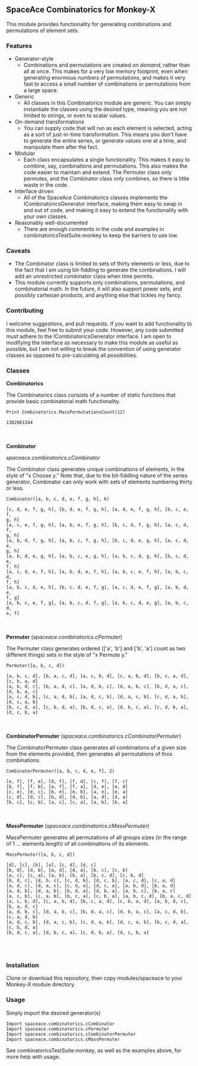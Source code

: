 ## SpaceAce Combinatorics for Monkey-X

This module provides functionality for generating combinations and 
permutations of element sets.

### Features
* Generator-style
  * Combinations and permutations are created _on demand_, rather than 
all at once. This makes for a very low memory footprint, even when 
generating enormous numbers of permutations, and makes it very fast to 
access a small number of combinations or permutations from a large 
space.
* Generic
  * All classes in this Combinatorics module are generic. You can simply 
instantiate the classes using the desired type, meaning you are not 
limited to strings, or even to scalar values.
* On-demand transformations
  * You can supply code that will run as each element is selected, 
acting as a sort of just-in-time transformation. This means you don't 
have to generate the entire series, or generate values one at a time, 
and manipulate them after the fact.
* Modular
  * Each class encapsulates a single functionality. This makes it easy 
to combine, say, combinations and permutations. This also makes the code 
easier to maintain and extend. The Permuter class only permutes, and the 
Combinator class only combines, so there is little waste in the code.
* Interface driven
  * All of the SpaceAce Combinatorics classes implements the 
ICombinatoricsGenerator interface, making them easy to swap in and out 
of code, and making it easy to extend the functionality with your own 
classes.
* Reasonably well-documented
  * There are enough comments in the code and examples in 
combinatoricsTestSuite.monkey to keep the barriers to use low.

### Caveats
* The Combinator class is limited to sets of thirty elements or less, 
due to the fact that I am using bit-fiddling to generate the 
combinations. I will add an unrestricted combinator class when time 
permits.
* This module currently supports only combinations, permutations, and 
combinatorial math. In the future, it will also support power sets, and 
possibly cartesian products, and anything else that tickles my fancy.

### Contributing
I welcome suggestions, and pull requests. If you want to add 
functionality to this module, feel free to submit your code. However, 
any code submitted must adhere to the ICombinatoricsGenerator interface. 
I am open to modifying the interface as necessary to make this module as 
useful as possible, but I am not willing to break the convention of 
using generator classes as opposed to pre-calculating all possibilities.

### Classes
**Combinatorics**

The Combinatorics class consists of a number of static functions that 
provide basic combinatorial math functionality.

```
Print Combinatorics.MassPermutationsCount(12)

1302061344
```


<br><br>
**Combinator**

*spaceace.combinatorics.cCombinator*

The Combinator class generates unique combinations of elements, in the 
style of "x Choose y." Note that, due to the bit-fiddling nature of the 
series generator, Combinator can only work with sets of elements 
numbering thirty or less.

```
Combinator([a, b, c, d, e, f, g, h], 6)

[c, d, e, f, g, h], [b, d, e, f, g, h], [a, d, e, f, g, h], [b, c, e, f, 
g, h]
[a, c, e, f, g, h], [a, b, e, f, g, h], [b, c, d, f, g, h], [a, c, d, f, 
g, h]
[a, b, d, f, g, h], [a, b, c, f, g, h], [b, c, d, e, g, h], [a, c, d, e, 
g, h]
[a, b, d, e, g, h], [a, b, c, e, g, h], [a, b, c, d, g, h], [b, c, d, e, 
f, h]
[a, c, d, e, f, h], [a, b, d, e, f, h], [a, b, c, e, f, h], [a, b, c, d, 
f, h]
[a, b, c, d, e, h], [b, c, d, e, f, g], [a, c, d, e, f, g], [a, b, d, e, 
f, g]
[a, b, c, e, f, g], [a, b, c, d, f, g], [a, b, c, d, e, g], [a, b, c, d, 
e, f]
```


<br><br>
**Permuter** (*spaceace.combinatorics.cPermuter*)

The Permuter class generates ordered (['a', 'b'] and ['b', 'a'] count as 
two different things) sets in the style of "x Permute y."

```
Permuter([a, b, c, d])

[a, b, c, d], [b, a, c, d], [a, c, b, d], [c, a, b, d], [b, c, a, d], 
[c, b, a, d]
[a, b, d, c], [b, a, d, c], [a, d, b, c], [d, a, b, c], [b, d, a, c], 
[d, b, a, c]
[a, c, d, b], [c, a, d, b], [a, d, c, b], [d, a, c, b], [c, d, a, b], 
[d, c, a, b]
[b, c, d, a], [c, b, d, a], [b, d, c, a], [d, b, c, a], [c, d, b, a], 
[d, c, b, a]
```


<br><br>
**CombinatorPermuter** (*spaceace.combinatorics.cCombinatorPermuter*)

The CombinatorPermuter class generates all combinations of a given size 
from the elements provided, then generates all permutations of thos 
combinations.

```
CombinatorPermuter([a, b, c, d, e, f], 2)

[e, f], [f, e], [d, f], [f, d], [c, f], [f, c]
[b, f], [f, b], [a, f], [f, a], [d, e], [e, d]
[c, e], [e, c], [b, e], [e, b], [a, e], [e, a]
[c, d], [d, c], [b, d], [d, b], [a, d], [d, a]
[b, c], [c, b], [a, c], [c, a], [a, b], [b, a]
```


<br><br>
**MassPermuter** (*spaceace.combinatorics.cMassPermuter*)

MassPermuter generates all permutations of all groups sizes (in the 
range of 1 ... elements.length) of all combinations of its elements.

```
MassPermuter([a, b, c, d])

[d], [c], [b], [a], [c, d], [d, c]
[b, d], [d, b], [a, d], [d, a], [b, c], [c, b]
[a, c], [c, a], [a, b], [b, a], [b, c, d], [c, b, d]
[b, d, c], [d, b, c], [c, d, b], [d, c, b], [a, c, d], [c, a, d]
[a, d, c], [d, a, c], [c, d, a], [d, c, a], [a, b, d], [b, a, d]
[a, d, b], [d, a, b], [b, d, a], [d, b, a], [a, b, c], [b, a, c]
[a, c, b], [c, a, b], [b, c, a], [c, b, a], [a, b, c, d], [b, a, c, d]
[a, c, b, d], [c, a, b, d], [b, c, a, d], [c, b, a, d], [a, b, d, c], 
[b, a, d, c]
[a, d, b, c], [d, a, b, c], [b, d, a, c], [d, b, a, c], [a, c, d, b], 
[c, a, d, b]
[a, d, c, b], [d, a, c, b], [c, d, a, b], [d, c, a, b], [b, c, d, a], 
[c, b, d, a]
[b, d, c, a], [d, b, c, a], [c, d, b, a], [d, c, b, a]
```

<br><br>
### Installation
Clone or download this repository, then copy modules/spaceace to your 
Monkey-X module directory.

### Usage
Simply import the desired generator(s)
```
Import spaceace.combinatorics.cCombinator
Import spaceace.combinatorics.cPermuter
Import spaceace.combinatorics.cCombinatorPermuter
Import spaceace.combinatorics.cMassPermuter
```

See combinatoricsTestSuite.monkey, as well as the examples above, for 
more help with usage.


